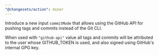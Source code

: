 ```yaml
---
"@changesets/action": minor
---
```


Introduce a new input `commitMode` that allows using the GitHub API for pushing tags and commits instead of the Git CLI.

When used with `"github-api"` value all tags and commits will be attributed to the user whose GITHUB_TOKEN is used, and also signed using GitHub's internal GPG key.
